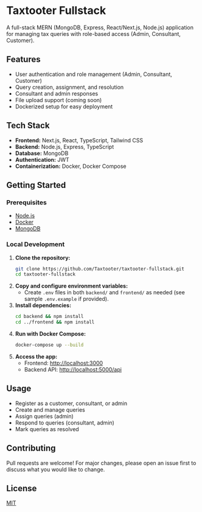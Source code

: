 # Taxtooter Fullstack

A full-stack MERN (MongoDB, Express, React/Next.js, Node.js) application for managing tax queries with role-based access (Admin, Consultant, Customer).

## Features
- User authentication and role management (Admin, Consultant, Customer)
- Query creation, assignment, and resolution
- Consultant and admin responses
- File upload support (coming soon)
- Dockerized setup for easy deployment

## Tech Stack
- **Frontend:** Next.js, React, TypeScript, Tailwind CSS
- **Backend:** Node.js, Express, TypeScript
- **Database:** MongoDB
- **Authentication:** JWT
- **Containerization:** Docker, Docker Compose

## Getting Started

### Prerequisites
- [Node.js](https://nodejs.org/)
- [Docker](https://www.docker.com/)
- [MongoDB](https://www.mongodb.com/)

### Local Development

1. **Clone the repository:**
   ```sh
   git clone https://github.com/Taxtooter/taxtooter-fullstack.git
   cd taxtooter-fullstack
   ```
2. **Copy and configure environment variables:**
   - Create `.env` files in both `backend/` and `frontend/` as needed (see sample `.env.example` if provided).
3. **Install dependencies:**
   ```sh
   cd backend && npm install
   cd ../frontend && npm install
   ```
4. **Run with Docker Compose:**
   ```sh
   docker-compose up --build
   ```
5. **Access the app:**
   - Frontend: [http://localhost:3000](http://localhost:3000)
   - Backend API: [http://localhost:5000/api](http://localhost:5000/api)

## Usage
- Register as a customer, consultant, or admin
- Create and manage queries
- Assign queries (admin)
- Respond to queries (consultant, admin)
- Mark queries as resolved

## Contributing
Pull requests are welcome! For major changes, please open an issue first to discuss what you would like to change.

## License
[MIT](LICENSE) 